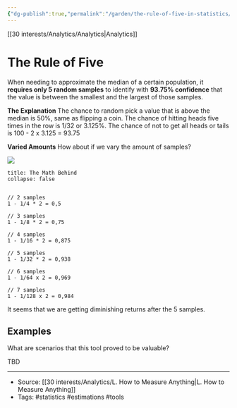 ```yaml
---
{"dg-publish":true,"permalink":"/garden/the-rule-of-five-in-statistics/","dgHomeLink":true,"dgPassFrontmatter":false}
---
```


[[30 interests/Analytics/Analytics|Analytics]]

# The Rule of Five
When needing to approximate the median of a certain population, it **requires only 5 random samples** to identify with **93.75% confidence** that the value is between the smallest and the largest of those samples.

**The Explanation**
The chance to random pick a value that is above the median is 50%, same as flipping a coin. The chance of hitting heads five times in the row is 1/32 or 3.125%. The chance of not to get all heads or tails is 100 - 2 x 3.125 = 93.75

**Varied Amounts** 
How about if we vary the amount of samples?

![](https://i.imgur.com/kGy14DL.png)

```ad-note
title: The Math Behind
collapse: false


// 2 samples
1 - 1/4 * 2 = 0,5 

// 3 samples
1 - 1/8 * 2 = 0,75

// 4 samples
1 - 1/16 * 2 = 0,875

// 5 samples
1 - 1/32 * 2 = 0,938

// 6 samples
1 - 1/64 x 2 = 0,969

// 7 samples
1 - 1/128 x 2 = 0,984
```

It seems that we are getting diminishing returns after the 5 samples.
## Examples

What are scenarios that this tool proved to be valuable?

TBD

---
- Source: [[30 interests/Analytics/L. How to Measure Anything|L. How to Measure Anything]]
- Tags: #statistics #estimations #tools